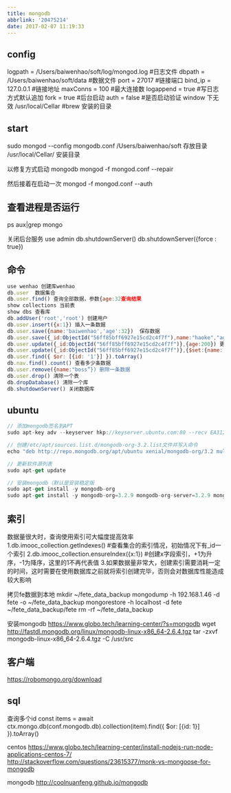 ```yaml
---
title: mongodb
abbrlink: '20475214'
date: 2017-02-07 11:19:33
---
```


## config
logpath = /Users/baiwenhao/soft/log/mongod.log   #日志文件
dbpath = /Users/baiwenhao/soft/data   #数据文件
port = 27017   #链接端口
bind_ip = 127.0.0.1   #链接地址
maxConns = 100   #最大连接数
logappend = true   #写日志方式默认追加
fork = true   #后台启动
auth = false   #是否启动验证 window 下无效
/usr/local/Cellar #brew 安装的目录

## start
sudo mongod --config mongodb.conf
/Users/baiwenhao/soft 存放目录
/usr/local/Cellar/ 安装目录

以修复方式启动 mongodb
mongod -f mongod.conf --repair

然后接着在启动一次
mongod -f mongod.conf --auth

## 查看进程是否运行
ps aux|grep mongo

关闭后台服务
use admin
db.shutdownServer()
db.shutdownServer({force : true})

## 命令
```js
use wenhao 创建库wenhao
db.user  数据集合
db.user.find() 查询全部数据，参数{age:32查询结果
show collections 当前表
show dbs 查看库
db.addUser('root','root') 创建用户
db.user.insert({x:1}) 插入一条数据
db.user.save({name:'baiwenhao','age':32})  保存数据
db.user.save({_id:ObjectId("56ff85bff6927e15cd2c4f7f"),name:"haoke","age":40}) 更新一条数据
db.user.update({_id:ObjectId("56ff85bff6927e15cd2c4f7f")},{age:200}) 更新一个属性,此条数据其他属性也没了
db.user.update({_id:ObjectId("56ff85bff6927e15cd2c4f7f")},{$set:{name:'haoke'}})
db.user.find({ $or: [{id: '1'}] }).toArray()
db.nav.find().count() 查看多少条数据
db.user.remove({name:"boss”}) 删除一条数据
db.user.drop() 清除一个表
db.dropDatabase() 清除一个库
db.shutdownServer() 关闭数据库
```

## ubuntu
```js
// 添加mongodb签名到APT
sudo apt-key adv --keyserver hkp://keyserver.ubuntu.com:80 --recv EA312927

// 创建/etc/apt/sources.list.d/mongodb-org-3.2.list文件并写入命令
echo "deb http://repo.mongodb.org/apt/ubuntu xenial/mongodb-org/3.2 multiverse" | sudo tee /etc/apt/sources.list.d/mongodb-org-3.2.list

// 更新软件源列表
sudo apt-get update

// 安装mongodb（默认是安装稳定版
sudo apt-get install -y mongodb-org
sudo apt-get install -y mongodb-org=3.2.9 mongodb-org-server=3.2.9 mongodb-org-shell=3.2.9 mongodb-org-mongos=3.2.9 mongodb-org-tools=3.2.9


```

## 索引

数据量很大时，查询使用索引可大幅度提高效率
1.db.imooc_collection.getIndexes() #查看集合的索引情况，初始情况下有_id一个索引
2.db.imooc_collection.ensureIndex({x:1}) #创建x字段索引，+1为升序，-1为降序，这里的1不再代表值
3.如果数据量非常大，创建索引需要消耗一定的时间，这时需要在使用数据库之前就将索引创建完毕，否则会对数据库性能造成较大影响

拷贝fe数据到本地
mkdir ~/fete_data_backup
mongodump -h 192.168.1.46 -d fete -o ~/fete_data_backup
mongorestore -h localhost -d fete ~/fete_data_backup/fete
rm -rf ~/fete_data_backup

安装mongodb
https://www.globo.tech/learning-center/?s=mongodb
wget http://fastdl.mongodb.org/linux/mongodb-linux-x86_64-2.6.4.tgz
tar -zxvf mongodb-linux-x86_64-2.6.4.tgz -C /usr/src

## 客户端
https://robomongo.org/download

## sql
查询多个id
const items = await ctx.mongo.db(conf.mongodb.db).collection(item).find({ $or: [{id: 1}] }).toArray()

centos
https://www.globo.tech/learning-center/install-nodejs-run-node-applications-centos-7/
http://stackoverflow.com/questions/23615377/monk-vs-mongoose-for-mongodb

mongodb
http://coolnuanfeng.github.io/mongodb
